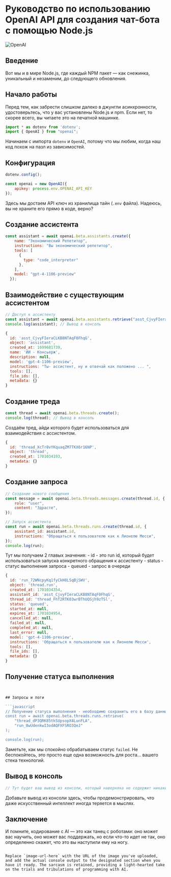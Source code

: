 # Руководство по использованию OpenAI API для создания чат-бота с помощью Node.js

<img src="https://i.imgur.com/4HTiE3j.jpg" alt="OpenAI">

## Введение

Вот мы и в мире Node.js, где каждый NPM пакет — как снежинка, уникальный и незаменим, до следующего обновления.

## Начало работы

Перед тем, как забрести слишком далеко в джунгли асинхронности, удостоверьтесь, что у вас установлены Node.js и npm. Если нет, то скорее всего, вы читаете это на печатной машинке.

```javascript
import * as dotenv from 'dotenv';
import { OpenAI } from "openai";
```

Начинаем с импорта `dotenv` и `OpenAI`, потому что мы любим, когда наш код похож на пазл из зависимостей.

## Конфигурация

```javascript
dotenv.config();

const openai = new OpenAI({
    apikey: process.env.OPENAI_API_KEY
});
```

Здесь мы достаем API ключ из хранилища тайн (`.env` файла). Надеюсь, вы не храните его прямо в коде, верно?

## Создание ассистента

```javascript
const assistant = await openai.beta.assistants.create({
    name: "Экономический Репетитор",
    instructions: "Вы экономический репетитор",
    tools: [
      {
        type: "code_interpreter"
      },
    ],
    model: "gpt-4-1106-preview"
  });
```

## Взаимодействие с существующим ассистентом

```javascript
// Доступ к ассистенту
const assistant = await openai.beta.assistants.retrieve("asst_CjvyFIeraCLKB8NTAqF0FhqG");
console.log(assistant); // Вывод в консоль
```

```javascript
{
  id: 'asst_CjvyFIeraCLKB8NTAqF0FhqG',
  object: 'assistant',
  created_at: 1699681739,
  name: 'ИИ - Консьерж',
  description: null,
  model: 'gpt-4-1106-preview',
  instructions: "Ты- ассистент, ну и отвечай как положено ... ",
  tools: [],
  file_ids: [],
  metadata: {}
}
```

## Создание треда

```javascript
const thread = await openai.beta.threads.create();
console.log(thread); // Вывод в консоль
```

Создаём тред, айди которого будет использоваться для взаимодействия с ассистентом.

```javascript
{
  id: 'thread_XcTr8vYKquaqZM7TKX6r16NP',
  object: 'thread',
  created_at: 1701034193,
  metadata: {}
}
```

## Создание запроса

```javascript
// Создание нового сообщения
const message = await openai.beta.threads.messages.create(thread.id, {
    role: "user",
    content: "Здрасте",
});

// Запуск ассистента
const run = await openai.beta.threads.runs.create(thread.id, {
    assistant_id: assistant.id,
    instructions: "Обращаться к пользователю как к Лионелю Месси",
});
console.log(run);
```

Тут мы получаем 2 главых значения:
    - id - это run id, который будет использоваться запуска конкретного обращения к ассистенту
    - status - статус выполнения запроса
      - queued - запрос в очереди

```javascript
{
  id: 'run_72WNcpyKq1fyCkH8LSqBjSWV',
  object: 'thread.run',
  created_at: 1701034354,
  assistant_id: 'asst_CjvyFIeraCLKB8NTAqF0FhqG',
  thread_id: 'thread_FhT2RTK03wrBThUQSjh9zTSl',
  status: 'queued',
  started_at: null,
  expires_at: 1701034954,
  cancelled_at: null,
  failed_at: null,
  completed_at: null,
  last_error: null,
  model: 'gpt-4-1106-preview',
  instructions: 'Обращаться к пользователю как к Лионелю Месси',
  tools: [],
  file_ids: [],
  metadata: {}
}
```

## Получение статуса выполнения

```javascript


## Запросы и логи

```javascript
// Получение статуса выполнения - необходимо сохранить его в базу данных и извлечь
const run = await openai.beta.threads.runs.retrieve(
    "thread_dP3QRK85tkSUpsopX4LunFLA",
    "run_8wUdenkwI3odAQFXFSRO3QeJ"
);

console.log(run);
```

Заметьте, как мы спокойно обрабатываем статус `failed`. Не беспокойтесь, это просто еще одна возможность для роста... вашего стека технологий.

## Вывод в консоль

```javascript
// Тут будет ваш вывод из консоли, который наверняка не содержит никаких ошибок.
```

Добавьте вывод из консоли здесь, чтобы продемонстрировать, что даже искусственный интеллект иногда теряется в мыслях.

## Заключение

И помните, кодирование с AI — это как танец с роботами: оно может вас научить, оно может вас поддержать, но если что-то идет не так, оно определенно скажет, что это вы наступили ему на ногу.
```

Replace `image-url-here` with the URL of the image you've uploaded, and add the actual console output to the designated section when you have it ready. The sarcasm is retained, providing a light-hearted take on the trials and tribulations of programming with AI.